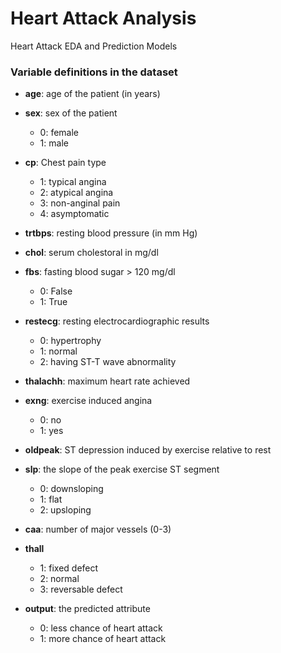 # Heart Attack Analysis

 Heart Attack EDA and Prediction Models

 ### Variable definitions in the dataset

- **age**: age of the patient (in years)

- **sex**: sex of the patient
    - 0: female
    - 1: male

- **cp**: Chest pain type
    - 1: typical angina
    - 2: atypical angina
    - 3: non-anginal pain
    - 4: asymptomatic

- **trtbps**: resting blood pressure (in mm Hg)

- **chol**: serum cholestoral in mg/dl

- **fbs**: fasting blood sugar > 120 mg/dl
    - 0: False
    - 1: True

- **restecg**: resting electrocardiographic results
    - 0: hypertrophy
    - 1: normal
    - 2: having ST-T wave abnormality

- **thalachh**: maximum heart rate achieved

- **exng**: exercise induced angina
    - 0: no
    - 1: yes

- **oldpeak**: ST depression induced by exercise relative to rest

- **slp**: the slope of the peak exercise ST segment
    - 0: downsloping
    - 1: flat
    - 2: upsloping

- **caa**: number of major vessels (0-3)

- **thall**
    - 1: fixed defect
    - 2: normal
    - 3: reversable defect

- **output**: the predicted attribute
    - 0: less chance of heart attack
    - 1: more chance of heart attack

